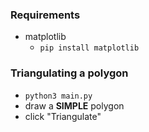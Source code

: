 ### Requirements
- matplotlib
  - ```pip install matplotlib```

### Triangulating a polygon
- ```python3 main.py```
- draw a <strong>SIMPLE</strong> polygon
- click "Triangulate" 
